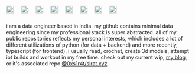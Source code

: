 <h1>
<span>
  <img src="https://64.media.tumblr.com/181c647e01e2575f2e559c64831de2e6/73c7e63e57904ca7-97/s75x75_c1/33e5e55eb7402e249a438ed4d5515777026a7b6e.gif" height="20" width="20" alt="flora + strawbs"/>
  &nbsp;
  <img src="https://64.media.tumblr.com/5393808e3f4e05abf05fa6f6ab76690b/6cf449cc5522ecdc-c4/s75x75_c1/92937b4942670a6cd4fe85dcbc140a0dd4555ee7.gif" height="20" width="20" alt="kuromi hides from you"/>
  &nbsp;
  <img src="https://64.media.tumblr.com/646fc99e0e0338fb795abaff48e5c298/23dcd904a23af9f7-d3/s75x75_c1/8dde7886d85a2ce726334fe87794ce1bba306bb5.gif" height="20" width="20" alt="caramel custurd w a strawb on top" />
  &nbsp;
  <img src="https://64.media.tumblr.com/6998a3eccceed975f72cecc70b083651/58380bc7bc4d5de9-4a/s75x75_c1/6c2ded6e7f21856302adc54e778b36831cf577eb.gif" height="20" width="20" alt="hello kitty ramen"/>
  &nbsp;
  <img src="https://64.media.tumblr.com/a1b4fe50a985b28407c136fdf53deb6a/a2c8d343b23dc6f6-f2/s75x75_c1/367c67222b47671bddc11d7bb75d1082515787e7.gif" height="20" width="20" alt="hallow kitty"/>
  &nbsp;
  <img src="https://64.media.tumblr.com/463bd13f5425d59cf7d244b57d6d44e6/92ddb7ecf8844f12-c5/s75x75_c1/41a4932c92af9ff01cc2acdda4d45f30a5b3641e.gif" height="20" width="20" alt="french toast" />
  &nbsp;
  <img src="https://64.media.tumblr.com/284001e639c0754e3c72919455fced9e/4968da3100ade5b4-cd/s75x75_c1/64ea9632d2c240fad80c1a6519631a99a8b16651.gif" height="20" width="20" alt="neopolitan melo" />
  &nbsp;
  <img src="https://64.media.tumblr.com/ba4769d2c85e42adb5cf4a3fbc4760d2/2e01f0a255a31b9f-1d/s75x75_c1/b272a6fccfd5451af3a27d537fc8271efc5dda2a.gif" height="20" width="20" alt="a variety of sweet roles"/>
</span>
</h1>

i am a data engineer based in india. my github contains minimal data engineering since my professional stack is super abstracted. all of my public repositories reflects my personal interests, which includes a lot of different utilizations of python (for data + backend) and more recently, typescript (for frontend). i usually read, crochet, create 3d models, attempt iot builds and workout in my free time. check out my current wip, [my blog](https://sirat.xyz/), or it's associated repo [@0xs1r4t/sirat.xyz](https://github.com/0xs1r4t/sirat.xyz).

